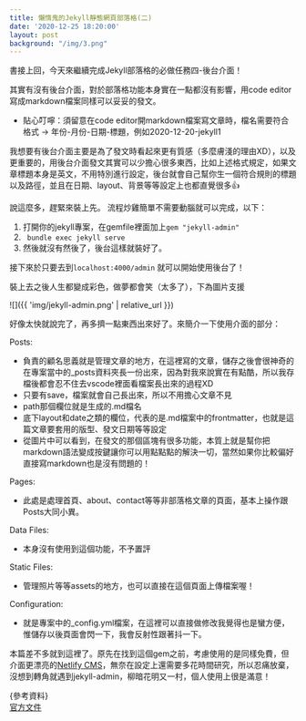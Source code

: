 ```yaml
---
title: 懶惰鬼的Jekyll靜態網頁部落格(二)
date: '2020-12-25 18:20:00'
layout: post
background: "/img/3.png"
---
```


書接上回，今天來繼續完成Jekyll部落格的必做任務四-後台介面！

其實有沒有後台介面，對於部落格功能本身實在一點都沒有影響，用code editor寫成markdown檔案同樣可以妥妥的發文。
- 貼心叮嚀：須留意在code editor開markdown檔案寫文章時，檔名需要符合格式 → 年份-月份-日期-標題，例如2020-12-20-jekyll1<br>

我想要有後台介面主要是為了發文時看起來更有質感（多麼膚淺的理由XD），以及更重要的，用後台介面發文其實可以少擔心很多東西，比如上述格式規定，如果文章標題本身是英文，不用特別進行設定，後台就會自己幫你生一個符合規則的標題以及路徑，並且在日期、layout、背景等等設定上也都直覺很多👍

說這麼多，趕緊來裝上先。
流程炒雞簡單不需要動腦就可以完成，以下：

1. 打開你的jekyll專案，在gemfile裡面加上```gem "jekyll-admin"```
2. ``` bundle exec jekyll serve``` 
3. 然後就沒有然後了，後台這樣就裝好了。

接下來於只要去到```localhost:4000/admin``` 就可以開始使用後台了！

裝上去之後人生都變成彩色，做夢都會笑（太多了），下為圖片支援<br>

![]({{ 'img/jekyll-admin.png' | relative_url }})

好像太快就說完了，再多擠一點東西出來好了。來簡介一下使用介面的部分：

Posts: 
- 負責的顧名思義就是管理文章的地方，在這裡寫的文章，儲存之後會很神奇的在專案當中的_posts資料夾長一份出來，因為對我來說實在有點酷，所以我存檔後都會忍不住去vscode裡面看檔案長出來的過程XD 
- 只要有save，檔案就會自己長出來，所以不用擔心文章不見
- path那個欄位就是生成的.md檔名
- 底下layout和date之類的欄位，代表的是.md檔案中的frontmatter，也就是這篇文章要套用的版型、發文日期等等設定
- 從圖片中可以看到，在發文的那個區塊有很多功能，本質上就是幫你把markdown語法變成按鍵讓你可以用點點點的解決一切，當然如果你比較偏好直接寫markdown也是沒有問題的！

Pages:
- 此處是處理首頁、about、contact等等非部落格文章的頁面，基本上操作跟Posts大同小異。

Data Files:
- 本身沒有使用到這個功能，不予置評

Static Files:
- 管理照片等等assets的地方，也可以直接在這個頁面上傳檔案喔！

Configuration:
- 就是專案中的_config.yml檔案，在這裡可以直接做修改我覺得也是蠻方便，惟儲存以後頁面會閃一下，我會反射性跟著抖一下。

本篇差不多就到這裡了。原先在找到這個gem之前，考慮使用的是同樣免費，但介面更漂亮的[Netlify CMS](https://www.netlifycms.org/)，無奈在設定上還需要多花時間研究，所以忍痛放棄，沒想到轉角就遇到jekyll-admin，柳暗花明又一村，個人使用上很是滿意！

{參考資料}<br>
[官方文件](https://jekyll.github.io/jekyll-admin/)
